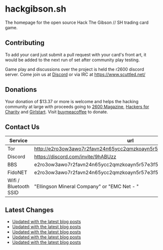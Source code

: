 # hackgibson.sh
The homepage for the open source Hack The Gibson // SH trading card game.


## Contributing

To add your card just submit a pull request with your card's front art, it would be added to the next run of set after community play testing.

Game play and discussions over the project is held the r2600 discord server. Come join us at [Discord](https://discord.com/invite/9hABUzz) or via IRC at https://www.scuttled.net/


## Donations

Your donation of $13.37 or more is welcome and helps the hacking community at large with proceeds going to [2600 Magazine](https://2600.com/), [Hackers for Charity](https://hackersforcharity.org) and [Girlstart](https://girlstart.org).  Visit [buymeacoffee](https://www.buymeacoffee.com/hackgibson.sh) to donate.


## Contact Us

Service | url
-|-
Tor | http://e2ro3ow3awo7r2favn24n65ycc2qmzkoayn5r57e3f56nvjwdcgg32ad.onion
Discord | https://discord.com/invite/9hABUzz
BBS | e2ro3ow3awo7r2favn24n65ycc2qmzkoayn5r57e3f56nvjwdcgg32ad.onion:23
FidoNET | e2ro3ow3awo7r2favn24n65ycc2qmzkoayn5r57e3f56nvjwdcgg32ad.onion:24554
Wifi / Bluetooth SSID | "Ellingson Mineral Company" or "EMC Net - <fidonet address>"

## Latest Changes
<!-- BLOG-POST-LIST:START -->
- [Updated with the latest blog posts](https://github.com/DFW2600/hackgibson.sh/commit/015a1339fd28bab1dc4f5964d26f46d47f13e426)
- [Updated with the latest blog posts](https://github.com/DFW2600/hackgibson.sh/commit/a5edb8a9076ae4b686910da14e4d331f87263088)
- [Updated with the latest blog posts](https://github.com/DFW2600/hackgibson.sh/commit/20431dd6c4d9b103f035f5c50ad63a1656927b66)
- [Updated with the latest blog posts](https://github.com/DFW2600/hackgibson.sh/commit/8184550f889e99a52ad491ddf463717d4f01df85)
- [Updated with the latest blog posts](https://github.com/DFW2600/hackgibson.sh/commit/9c8a87a9dafac48e9af77ea67bd839efb52a37f9)
<!-- BLOG-POST-LIST:END -->
